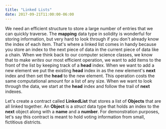 ```yaml
---
title: "Linked Lists"
date: 2017-09-21T11:00:00-06:00
---
```


We need an efficient structure to store a large number of entries that we can quickly traverse. The **mapping** data type in solidity is wonderful for storing information, but very hard to look through if you don't already know the index of each item. That's where a linked list comes in handy because you store an index to the next piece of data in the current piece of data like a chain. When we think back to our computer science classes, we know that to make *writes* our most efficient operation, we want to add items to the front of the list by keeping track of a **head** index. When we want to add a new element we put the existing **head** index in as the new element's **next** index and then set the **head** to the new element. This operation costs the same computational amount for a list of any size. When we want to look through the data, we start at the **head** index and follow the trail of **next** indexes.

Let's create a contract called **LinkedList** that stores a list of **Objects** that are all linked together. An **Object** is a *struct* data type that holds an index to the **next** object along with a **name** and a **number**. For demonstration purposes, let's say this contract is meant to hold voting information from small, fictitious districts.

<!--RQC CODE solidity LinkedList/LinkedList.sol -->
